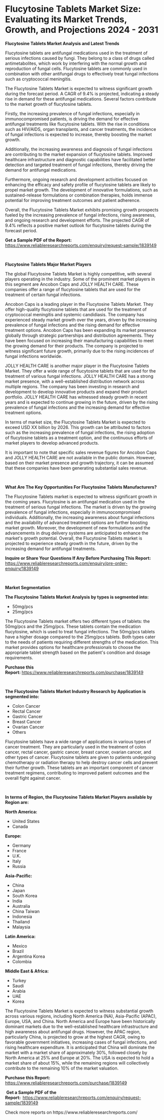 <p><h1>Flucytosine Tablets Market Size: Evaluating its Market Trends, Growth, and Projections 2024 - 2031</h1></p><p><strong>Flucytosine Tablets Market Analysis and Latest Trends</strong></p>
<p><p>Flucytosine tablets are antifungal medications used in the treatment of serious infections caused by fungi. They belong to a class of drugs called antimetabolites, which work by interfering with the normal growth and reproduction of fungal cells. Flucytosine tablets are commonly used in combination with other antifungal drugs to effectively treat fungal infections such as cryptococcal meningitis.</p><p>The Flucytosine Tablets Market is expected to witness significant growth during the forecast period. A CAGR of 9.4% is projected, indicating a steady rise in demand for these antifungal medications. Several factors contribute to the market growth of flucytosine tablets.</p><p>Firstly, the increasing prevalence of fungal infections, especially in immunocompromised patients, is driving the demand for effective antifungal treatments like flucytosine tablets. With the rise in conditions such as HIV/AIDS, organ transplants, and cancer treatments, the incidence of fungal infections is expected to increase, thereby boosting the market growth.</p><p>Additionally, the increasing awareness and diagnosis of fungal infections are contributing to the market expansion of flucytosine tablets. Improved healthcare infrastructure and diagnostic capabilities have facilitated better detection and targeted treatment of fungal infections, thereby driving the demand for antifungal medications.</p><p>Furthermore, ongoing research and development activities focused on enhancing the efficacy and safety profile of flucytosine tablets are likely to propel market growth. The development of innovative formulations, such as sustained-release formulations or combination therapies, holds immense potential for improving treatment outcomes and patient adherence.</p><p>Overall, the Flucytosine Tablets Market exhibits promising growth prospects fueled by the increasing prevalence of fungal infections, rising awareness, and ongoing research and development efforts. The projected CAGR of 9.4% reflects a positive market outlook for flucytosine tablets during the forecast period.</p></p>
<p><strong>Get a Sample PDF of the Report:&nbsp;</strong> <a href="https://www.reliableresearchreports.com/enquiry/request-sample/1839149">https://www.reliableresearchreports.com/enquiry/request-sample/1839149</a></p>
<p>&nbsp;</p>
<p><strong>Flucytosine Tablets Major Market Players</strong></p>
<p><p>The global Flucytosine Tablets Market is highly competitive, with several players operating in the industry. Some of the prominent market players in this segment are Ancobon Caps and JOLLY HEALTH CARE. These companies offer a range of flucytosine tablets that are used for the treatment of certain fungal infections.</p><p>Ancobon Caps is a leading player in the Flucytosine Tablets Market. They offer high-quality flucytosine tablets that are used for the treatment of cryptococcal meningitis and systemic candidiasis. The company has experienced steady market growth over the years, driven by the increasing prevalence of fungal infections and the rising demand for effective treatment options. Ancobon Caps has been expanding its market presence globally through strategic partnerships and distribution agreements. They have been focused on increasing their manufacturing capabilities to meet the growing demand for their products. The company is projected to witness significant future growth, primarily due to the rising incidences of fungal infections worldwide.</p><p>JOLLY HEALTH CARE is another major player in the Flucytosine Tablets Market. They offer a wide range of flucytosine tablets that are used for the treatment of various fungal infections. JOLLY HEALTH CARE has a strong market presence, with a well-established distribution network across multiple regions. The company has been investing in research and development to develop innovative products and expand their product portfolio. JOLLY HEALTH CARE has witnessed steady growth in recent years and is expected to continue growing in the future, driven by the rising prevalence of fungal infections and the increasing demand for effective treatment options.</p><p>In terms of market size, the Flucytosine Tablets Market is expected to exceed USD XX billion by 2026. This growth can be attributed to factors such as the increasing prevalence of fungal infections, the rising adoption of flucytosine tablets as a treatment option, and the continuous efforts of market players to develop advanced products. </p><p>It is important to note that specific sales revenue figures for Ancobon Caps and JOLLY HEALTH CARE are not available in the public domain. However, based on their market presence and growth trajectory, it can be assumed that these companies have been generating substantial sales revenue.</p></p>
<p>&nbsp;</p>
<p><strong>What Are The Key Opportunities For Flucytosine Tablets Manufacturers?</strong></p>
<p><p>The Flucytosine Tablets market is expected to witness significant growth in the coming years. Flucytosine is an antifungal medication used in the treatment of serious fungal infections. The market is driven by the growing prevalence of fungal infections, especially in immunocompromised individuals. Additionally, the increasing awareness about fungal infections and the availability of advanced treatment options are further boosting market growth. Moreover, the development of new formulations and the advancements in drug delivery systems are anticipated to enhance the market's growth potential. Overall, the Flucytosine Tablets market is projected to experience steady growth in the future, driven by the increasing demand for antifungal treatments.</p></p>
<p><strong>Inquire or Share Your Questions If Any Before Purchasing This Report:</strong> <a href="https://www.reliableresearchreports.com/enquiry/pre-order-enquiry/1839149">https://www.reliableresearchreports.com/enquiry/pre-order-enquiry/1839149</a></p>
<p>&nbsp;</p>
<p><strong>Market Segmentation</strong></p>
<p><strong>The Flucytosine Tablets Market Analysis by types is segmented into:</strong></p>
<p><ul><li>50mg/pcs</li><li>25mg/pcs</li></ul></p>
<p><p>The Flucytosine Tablets market offers two different types of tablets: the 50mg/pcs and the 25mg/pcs. These tablets contain the medication flucytosine, which is used to treat fungal infections. The 50mg/pcs tablets have a higher dosage compared to the 25mg/pcs tablets. Both types cater to the needs of patients requiring different strengths of the medication. This market provides options for healthcare professionals to choose the appropriate tablet strength based on the patient's condition and dosage requirements.</p></p>
<p><strong>Purchase this Report:&nbsp;</strong><a href="https://www.reliableresearchreports.com/purchase/1839149">https://www.reliableresearchreports.com/purchase/1839149</a></p>
<p>&nbsp;</p>
<p><strong>The Flucytosine Tablets Market Industry Research by Application is segmented into:</strong></p>
<p><ul><li>Colon Cancer</li><li>Rectal Cancer</li><li>Gastric Cancer</li><li>Breast Cancer</li><li>Ovarian Cancer</li><li>Others</li></ul></p>
<p><p>Flucytosine tablets have a wide range of applications in various types of cancer treatment. They are particularly used in the treatment of colon cancer, rectal cancer, gastric cancer, breast cancer, ovarian cancer, and other types of cancer. Flucytosine tablets are given to patients undergoing chemotherapy or radiation therapy to help destroy cancer cells and prevent their further growth. These tablets are an important component of cancer treatment regimens, contributing to improved patient outcomes and the overall fight against cancer.</p></p>
<p>&nbsp;</p>
<p><strong>In terms of Region, the Flucytosine Tablets Market Players available by Region are:</strong></p>
<p>
    <p> <strong> North America: </strong>
        <ul>
            <li>United States</li>
            <li>Canada</li>
        </ul>
        </p> 
    <p> <strong> Europe: </strong>
        <ul>
            <li>Germany</li>
            <li>France</li>
            <li>U.K.</li>
            <li>Italy</li>
            <li>Russia</li>
        </ul>
        </p> 
    <p> <strong> Asia-Pacific: </strong>
        <ul>
            <li>China</li>
            <li>Japan</li>
            <li>South Korea</li>
            <li>India</li>
            <li>Australia</li>
            <li>China Taiwan</li>
            <li>Indonesia</li>
            <li>Thailand</li>
            <li>Malaysia</li>
        </ul>
        </p> 
    <p> <strong> Latin America: </strong>
        <ul>
            <li>Mexico</li>
            <li>Brazil</li>
            <li>Argentina Korea</li>
            <li>Colombia</li>
        </ul>
        </p> 
    <p> <strong> Middle East & Africa: </strong>
        <ul>
            <li>Turkey</li>
            <li>Saudi</li>
            <li>Arabia</li>
            <li>UAE</li>
            <li>Korea</li>
        </ul>
    </p>
    </p>
<p><p>The Flucytosine Tablets Market is expected to witness substantial growth across various regions, including North America (NA), Asia-Pacific (APAC), Europe, USA, and China. North America and Europe have been historically dominant markets due to the well-established healthcare infrastructure and high awareness about antifungal drugs. However, the APAC region, particularly China, is projected to grow at the highest CAGR, owing to favorable government initiatives, increasing cases of fungal infections, and rising healthcare expenditure. It is anticipated that China will dominate the market with a market share of approximately 30%, followed closely by North America at 25% and Europe at 20%. The USA is expected to hold a market share of about 15%, while the remaining regions will collectively contribute to the remaining 10% of the market valuation.</p></p>
<p><strong>Purchase this Report: </strong><a href="https://www.reliableresearchreports.com/purchase/1839149">https://www.reliableresearchreports.com/purchase/1839149</a></p>
<p>&nbsp;<strong>Get a Sample PDF of the Report:&nbsp;&nbsp;</strong><a href="https://www.reliableresearchreports.com/enquiry/request-sample/1839149">https://www.reliableresearchreports.com/enquiry/request-sample/1839149</a></p>
<p><strong></strong></p>
<p>Check more reports on https://www.reliableresearchreports.com/</p>